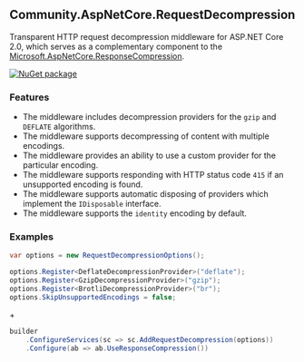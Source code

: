 ## Community.AspNetCore.RequestDecompression

Transparent HTTP request decompression middleware for ASP.NET Core 2.0, which serves as a complementary component to the [Microsoft.AspNetCore.ResponseCompression](https://www.nuget.org/packages/Microsoft.AspNetCore.ResponseCompression/).

[![NuGet package](https://img.shields.io/nuget/v/Community.AspNetCore.RequestDecompression.svg?style=flat-square)](https://www.nuget.org/packages/Community.AspNetCore.RequestDecompression)

### Features

- The middleware includes decompression providers for the `gzip` and `DEFLATE` algorithms.
- The middleware supports decompressing of content with multiple encodings.
- The middleware provides an ability to use a custom provider for the particular encoding.
- The middleware supports responding with HTTP status code `415` if an unsupported encoding is found.
- The middleware supports automatic disposing of providers which implement the `IDisposable` interface.
- The middleware supports the `identity` encoding by default.

### Examples

```cs
var options = new RequestDecompressionOptions();

options.Register<DeflateDecompressionProvider>("deflate");
options.Register<GzipDecompressionProvider>("gzip");
options.Register<BrotliDecompressionProvider>("br");
options.SkipUnsupportedEncodings = false;
```
\+
```cs
builder
    .ConfigureServices(sc => sc.AddRequestDecompression(options))
    .Configure(ab => ab.UseResponseCompression())
```
